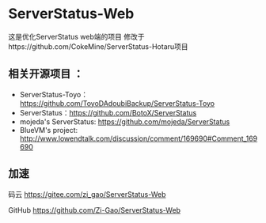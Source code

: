 # ServerStatus-Web
这是优化ServerStatus web端的项目
修改于https://github.com/CokeMine/ServerStatus-Hotaru项目

## 相关开源项目 ： 
* ServerStatus-Toyo：https://github.com/ToyoDAdoubiBackup/ServerStatus-Toyo
* ServerStatus：https://github.com/BotoX/ServerStatus
* mojeda's ServerStatus: https://github.com/mojeda/ServerStatus
* BlueVM's project: http://www.lowendtalk.com/discussion/comment/169690#Comment_169690

## 加速
码云 https://gitee.com/zi_gao/ServerStatus-Web

GitHub https://github.com/Zi-Gao/ServerStatus-Web
